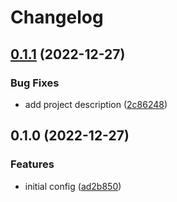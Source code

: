 # Changelog

## [0.1.1](https://github.com/devopsarr/arr-py/compare/v0.1.0...v0.1.1) (2022-12-27)


### Bug Fixes

* add project description ([2c86248](https://github.com/devopsarr/arr-py/commit/2c862480ef4db05f8ae69fc0828d655ee46409b3))

## 0.1.0 (2022-12-27)


### Features

* initial config ([ad2b850](https://github.com/devopsarr/arr-py/commit/ad2b850e977e5bad2bd128120650fad026c2df99))
